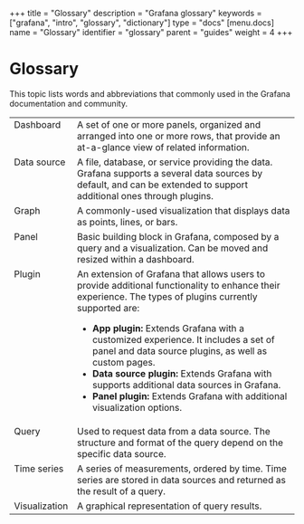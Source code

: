 +++
title = "Glossary"
description = "Grafana glossary"
keywords = ["grafana", "intro", "glossary", "dictionary"]
type = "docs"
[menu.docs]
name = "Glossary"
identifier = "glossary"
parent = "guides"
weight = 4
+++

# Glossary

This topic lists words and abbreviations that commonly used in the Grafana documentation and community.

<table>
  <tr>
    <td style = "vertical-align: top;">Dashboard</td>
    <td>A set of one or more panels, organized and arranged into one or more rows, that provide an at-a-glance view of related information.</td>
  </tr>
  <tr>
    <td style = "vertical-align: top;">Data source</td>
    <td>A file, database, or service providing the data. Grafana supports a several data sources by default, and can be extended to support additional ones through plugins.</td>
  </tr>
    <tr>
    <td style = "vertical-align: top;">Graph</td>
    <td>A commonly-used visualization that displays data as points, lines, or bars.</td>
  </tr>
    <tr>
    <td style = "vertical-align: top;">Panel</td>
    <td>Basic building block in Grafana, composed by a query and a visualization. Can be moved and resized within a dashboard.</td>
  </tr>
  <tr>
    <td style = "vertical-align: top;">Plugin</td>
    <td>An extension of Grafana that allows users to provide additional functionality to enhance their experience. The types of plugins currently supported are:
    <ul>
      <li><b>App plugin:</b> Extends Grafana with a customized experience. It includes a set of panel and data source plugins, as well as custom pages.</li>
      <li><b>Data source plugin:</b> Extends Grafana with supports additional data sources in Grafana.</li>
      <li><b>Panel plugin:</b> Extends Grafana with additional visualization options.</li>
    </ul>
    </td>
  </tr>
    <tr>
    <td style = "vertical-align: top;">Query</td>
    <td>Used to request data from a data source. The structure and format of the query depend on the specific data source.</td>
  </tr>
    <tr>
    <td style = "vertical-align: top;">Time series</td>
    <td>A series of measurements, ordered by time. Time series are stored in data sources and returned as the result of a query.</td>
  </tr>
  <tr>
    <td style = "vertical-align: top;">Visualization</td>
    <td>A graphical representation of query results.</td>
  </tr>
</table>
